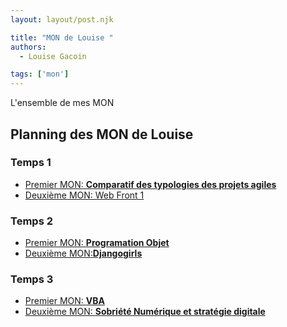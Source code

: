 ```yaml
---
layout: layout/post.njk

title: "MON de Louise "
authors:
  - Louise Gacoin

tags: ['mon']
---
```

<!-- Début Résumé -->
L'ensemble de mes MON
<!-- fin résumé -->

## Planning des MON de Louise

### Temps 1
- [Premier MON: **Comparatif des typologies des projets agiles** ](./MON1/)
- [Deuxième MON:  Web Front 1](./MON2/)

### Temps 2
- [Premier MON: **Programation Objet**](./MON3/)
- [Deuxième MON:**Djangogirls**](./MON4/)

### Temps 3
- [Premier MON: **VBA**](./MON5/) 
- [Deuxième MON: **Sobriété Numérique et stratégie digitale**](./MON6/)
